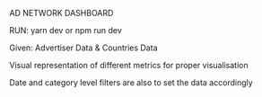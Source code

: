 AD NETWORK DASHBOARD


RUN: yarn dev or npm run dev


Given: Advertiser Data & Countries Data

Visual representation of different metrics for proper visualisation

Date and category level filters are also to set the data accordingly

